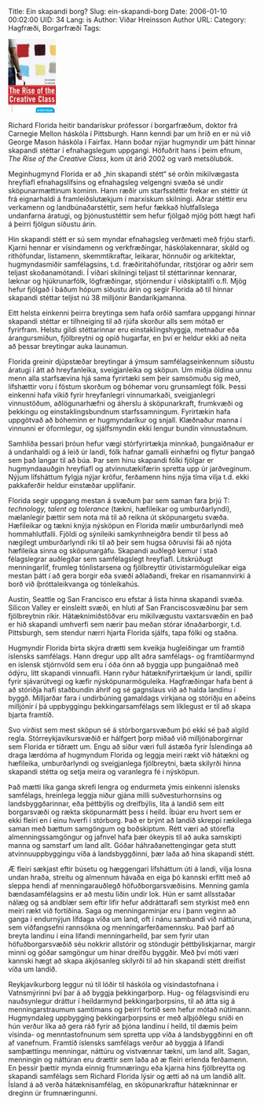 Title: Ein skapandi borg?
Slug: ein-skapandi-borg
Date: 2006-01-10 00:02:00
UID: 34
Lang: is
Author: Viðar Hreinsson
Author URL: 
Category: Hagfræði, Borgarfræði
Tags: 

![Creative class - bókarkápan](59.jpg)

Richard Florida heitir bandarískur prófessor í borgarfræðum, doktor frá Carnegie Mellon háskóla í Pittsburgh. Hann kenndi þar um hríð en er nú við George Mason háskóla í Fairfax. Hann boðar nýjar hugmyndir um þátt hinnar skapandi stéttar í efnahagslegum uppgangi. Höfuðrit hans í þeim efnum, _The Rise of the Creative Class_, kom út árið 2002 og varð metsölubók.

Meginhugmynd Florida er að „hin skapandi stétt“ sé orðin mikilvægasta hreyfiafl efnahagslífsins og efnahagsleg velgengni svæða sé undir sköpunarmættinum kominn. Hann ræðir um starfsstéttir frekar en stéttir út frá eignarhaldi á framleiðslutækjum í marxískum skilningi. Aðrar stéttir eru verkamenn og landbúnaðarstéttir, sem hefur fækkað hlutfallslega undanfarna áratugi, og þjónustustéttir sem hefur fjölgað mjög þótt hægt hafi á þeirri fjölgun síðustu árin. 

Hin skapandi stétt er sú sem myndar efnahagsleg verðmæti með frjóu starfi. Kjarni hennar er vísindamenn og verkfræðingar, háskólakennarar, skáld og rithöfundar, listamenn, skemmtikraftar, leikarar, hönnuðir og arkitektar, hugmyndasmiðir samfélagsins, t.d. fræðiritahöfundar, ritstjórar og aðrir sem teljast skoðanamótandi. Í víðari skilningi teljast til stéttarinnar kennarar, læknar og hjúkrunarfólk, lögfræðingar, stjórnendur í viðskiptalífi o.fl. Mjög hefur fjölgað í báðum hópum síðustu árin og segir Florida að til hinnar skapandi stéttar teljist nú 38 milljónir Bandaríkjamanna.  

Eitt helsta einkenni þeirra breytinga sem hafa orðið samfara uppgangi hinnar skapandi stéttar er tilhneiging til að rjúfa skorður alls sem mótað er fyrirfram. Helstu gildi stéttarinnar eru einstaklingshyggja, metnaður eða árangursmiðun, fjölbreytni og opið hugarfar, en því er heldur ekki að neita að þessar breytingar auka launamun. 

Florida greinir djúpstæðar breytingar á ýmsum samfélagseinkennum síðustu áratugi í átt að hreyfanleika, sveigjanleika og sköpun. Um miðja öldina unnu menn alla starfsævina hjá sama fyrirtæki sem þeir samsömuðu sig með, lífshættir voru í föstum skorðum og bóhemar voru grunsamlegt fólk. Þessi einkenni hafa vikið fyrir hreyfanlegri vinnumarkaði, sveigjanlegri vinnustöðum, aðlögunarhæfni og áherslu á sköpunarkraft, frumkvæði og þekkingu og einstaklingsbundnum starfssamningum. Fyrirtækin hafa uppgötvað að bóheminn er hugmyndaríkur og snjall. Klæðnaður manna í vinnunni er óformlegur, og sjálfsmyndin ekki lengur bundin vinnustaðnum. 

Samhliða þessari þróun hefur vægi stórfyrirtækja minnkað, þungaiðnaður er á undanhaldi og á leið úr landi, fólk hafnar gamalli einhæfni og flytur þangað sem það langar til að búa. Þar sem hinu skapandi fólki fjölgar er hugmyndaauðgin hreyfiafl og atvinnutækifærin spretta upp úr jarðveginum. Nýjum lífsháttum fylgja nýjar kröfur, ferðamenn hins nýja tíma vilja t.d. ekki pakkaferðir heldur einstæðar upplifanir. 

Florida segir uppgang mestan á svæðum þar sem saman fara þrjú T: _technology, talent og tolerance_ (tækni, hæfileikar og umburðarlyndi), mælanlegir þættir sem nota má til að reikna út sköpunargetu svæða. Hæfileikar og tækni knýja nýsköpun en Florida mælir umburðarlyndi með hommahlutfalli. Fjöldi og sýnileiki samkynhneigðra bendir til þess að nægilegt umburðarlyndi ríki til að þeir sem hugsa öðruvísi fái að njóta hæfileika sinna og sköpunargáfu. Skapandi auðlegð kemur í stað félagslegrar auðlegðar sem samfélagslegt hreyfiafl. Litskrúðugt menningarlíf, frumleg tónlistarsena og fjölbreyttir útivistarmöguleikar eiga mestan þátt í að gera borgir eða svæði aðlaðandi, frekar en risamannvirki á borð við íþróttaleikvanga og tónleikahús. 

Austin, Seattle og San Francisco eru efstar á lista hinna skapandi svæða. Silicon Valley er einsleitt svæði, en hluti af San Franciscosvæðinu þar sem fjölbreytnin ríkir. Hátæknimiðstöðvar eru mikilvægustu vaxtarsvæðin en það er hið skapandi umhverfi sem nærir þau meðan stórar iðnaðarborgir, t.d. Pittsburgh, sem stendur nærri hjarta Florida sjálfs, tapa fólki og staðna. 

Hugmyndir Florida birta skýra drætti sem kveikja hugleiðingar um framtíð íslensks samfélags. Hann dregur upp allt aðra samfélags- og framtíðarmynd en íslensk stjórnvöld sem eru í óða önn að byggja upp þungaiðnað með ódýru, lítt skapandi vinnuafli. Hann ryður hátæknifyrirtækjum úr landi, spillir fyrir sjávarútvegi og kæfir nýsköpunarmöguleika. Hagfræðingar hafa bent á að stóriðja hafi staðbundin áhrif og sé gagnslaus við að halda landinu í byggð. Milljarðar fara í undirbúning gamaldags virkjana og stóriðju en aðeins milljónir í þá uppbyggingu þekkingarsamfélags sem líklegust er til að skapa bjarta framtíð. 

Svo virðist sem mest sköpun sé á stórborgarsvæðum þó ekki sé það algild regla. Stórreykjavíkursvæðið er hálfgert þorp miðað við milljónaborgirnar sem Florida er tíðrætt um. Engu að síður væri full ástæða fyrir Íslendinga að draga lærdóma af hugmyndum Florida og leggja meiri rækt við hátækni og hæfileika, umburðarlyndi og sveigjanlega fjölbreytni, bæta skilyrði hinna skapandi stétta og setja meira og varanlegra fé í nýsköpun. 

Það mætti líka ganga skrefi lengra og endurmeta ýmis einkenni íslensks samfélags, hreinlega leggja niður gjána milli suðvesturhornsins og landsbyggðarinnar, eða þéttbýlis og dreifbýlis, líta á landið sem eitt borgarsvæði og rækta sköpunarmátt þess í heild. Íbúar eru hvort sem er ekki fleiri en í einu hverfi í stórborg. Það er brýnt að landið skreppi rækilega saman með bættum samgöngum og boðskiptum. Rétt væri að stórefla almenningssamgöngur og jafnvel hafa þær ókeypis til að auka samskipti manna og samstarf um land allt. Góðar háhraðanettengingar geta stutt atvinnuuppbyggingu víða á landsbyggðinni, þær laða að hina skapandi stétt. 

Æ fleiri sækjast eftir búsetu og hæggengari lífsháttum úti á landi, vilja losna undan hraða, streitu og almennum hávaða en eiga þó kannski erfitt með að sleppa hendi af menningarauðlegð höfuðborgarsvæðisins. Menning gamla bændasamfélagsins er að mestu liðin undir lok. Hún er samt allsstaðar nálæg og sá andblær sem eftir lifir hefur aðdráttarafl sem styrkist með enn meiri rækt við fortíðina. Saga og menningarminjar eru í þann veginn að ganga í endurnýjun lífdaga víða um land, oft í nánu sambandi við náttúruna, sem viðfangsefni rannsókna og menningarferðamennsku. Það þarf að breyta landinu í eina lifandi menningarheild, þar sem fyrir utan höfuðborgarsvæðið séu nokkrir allstórir og stöndugir þéttbýliskjarnar, margir minni og góðar samgöngur um hinar dreifðu byggðir. Með því móti væri kannski hægt að skapa ákjósanleg skilyrði til að hin skapandi stétt dreifist víða um landið. 

Reykjavíkurborg leggur nú til lóðir til háskóla og vísindastofnana í Vatnsmýrinni því þar á að byggja þekkingarþorp. Hug- og félagsvísindi eru nauðsynlegur dráttur í heildarmynd þekkingarþorpsins, til að átta sig á menningarstraumum samtímans og þeirri fortíð sem hefur mótað nútímann. Hugmyndaleg uppbygging þekkingarþorpsins er með alþjóðlegu sniði en hún verður líka að gera ráð fyrir að þjóna landinu í heild, til dæmis þeim vísinda- og menntastofnunum sem spretta upp víða á landsbyggðinni en oft af vanefnum. Framtíð íslensks samfélags verður að byggja á lifandi samþættingu menningar, náttúru og vistvænnar tækni, um land allt. Sagan, menningin og náttúran eru drættir sem laða að æ fleiri erlenda ferðamenn. En þessir þættir mynda einnig frumnæringu eða kjarna hins fjölbreytta og skapandi samfélags sem Richard Florida lýsir og ætti að ná um landið allt. Ísland á að verða hátæknisamfélag, en sköpunarkraftur hátækninnar er dreginn úr frumnæringunni. 

